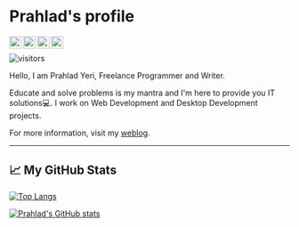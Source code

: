 # Prahlad's profile

[<img align="left" alt="prahladyeri | Email" width="22px" src="https://cdn.jsdelivr.net/npm/simple-icons@v3/icons/mail-dot-ru.svg" />](mailto:prahladyeri@yahoo.com)
[<img align="left" alt="prahladyeri | LinkedIn" width="22px" src="https://cdn.jsdelivr.net/npm/simple-icons@v3/icons/linkedin.svg" />](https://www.linkedin.com/in/prahlad-yeri-243a5316)
[<img align="left" alt="prahladyeri | Twitter" width="22px" src="https://cdn.jsdelivr.net/npm/simple-icons@v3/icons/twitter.svg" />](https://twitter.com/prahladyeri)
<!-- [<img align="left" alt="prahladyeri | Telegram" width="22px" src="https://cdn.jsdelivr.net/npm/simple-icons@v3/icons/telegram.svg" />](https://t.me/prahladyeri) -->
[<img align="left" alt="prahladyeri | Instagram" width="22px" src="https://cdn.jsdelivr.net/npm/simple-icons@v3/icons/instagram.svg" />](https://instagram.com/prahladyeri14)
<br/>

![visitors](https://visitor-badge.glitch.me/badge?page_id=prahladyeri.prahladyeri)

Hello, I am Prahlad Yeri, Freelance Programmer and Writer.

Educate and solve problems is my mantra and I'm here to provide you IT solutions💻. I work on Web Development and Desktop Development projects.

For more information, visit my [weblog](https://prahladyeri.com).

---

## &#x1f4c8; My GitHub Stats

[![Top Langs](https://github-readme-stats.vercel.app/api/top-langs/?username=prahladyeri&theme=cobalt&layout=compact)](https://github.com/anuraghazra/github-readme-stats)

[![Prahlad's GitHub stats](https://github-readme-stats.vercel.app/api?username=prahladyeri&theme=cobalt&show_icons=true)](https://github.com/anuraghazra/github-readme-stats)

